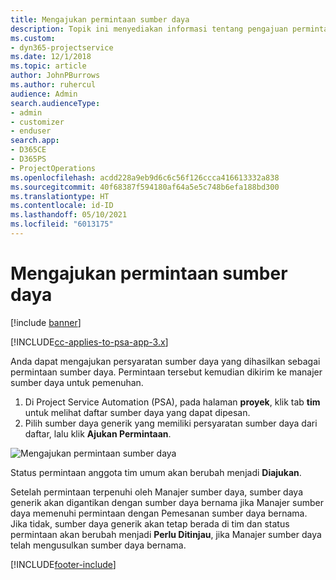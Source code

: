 ```yaml
---
title: Mengajukan permintaan sumber daya
description: Topik ini menyediakan informasi tentang pengajuan permintaan sumber daya proyek.
ms.custom:
- dyn365-projectservice
ms.date: 12/1/2018
ms.topic: article
author: JohnPBurrows
ms.author: ruhercul
audience: Admin
search.audienceType:
- admin
- customizer
- enduser
search.app:
- D365CE
- D365PS
- ProjectOperations
ms.openlocfilehash: acdd228a9eb9d6c6c56f126ccca416613332a838
ms.sourcegitcommit: 40f68387f594180af64a5e5c748b6efa188bd300
ms.translationtype: HT
ms.contentlocale: id-ID
ms.lasthandoff: 05/10/2021
ms.locfileid: "6013175"
---
```

# <a name="submitting-a-resource-request"></a>Mengajukan permintaan sumber daya

[!include [banner](../includes/psa-now-project-operations.md)]

[!INCLUDE[cc-applies-to-psa-app-3.x](../includes/cc-applies-to-psa-app-3x.md)]

Anda dapat mengajukan persyaratan sumber daya yang dihasilkan sebagai permintaan sumber daya. Permintaan tersebut kemudian dikirim ke manajer sumber daya untuk pemenuhan.

1. Di Project Service Automation (PSA), pada halaman **proyek**, klik tab **tim** untuk melihat daftar sumber daya yang dapat dipesan. 
2. Pilih sumber daya generik yang memiliki persyaratan sumber daya dari daftar, lalu klik **Ajukan Permintaan**.

![Mengajukan permintaan sumber daya](media/RM-how-to-18.png)

Status permintaan anggota tim umum akan berubah menjadi **Diajukan**.

Setelah permintaan terpenuhi oleh Manajer sumber daya, sumber daya generik akan digantikan dengan sumber daya bernama jika Manajer sumber daya memenuhi permintaan dengan Pemesanan sumber daya bernama. Jika tidak, sumber daya generik akan tetap berada di tim dan status permintaan akan berubah menjadi **Perlu Ditinjau**, jika Manajer sumber daya telah mengusulkan sumber daya bernama.


[!INCLUDE[footer-include](../includes/footer-banner.md)]